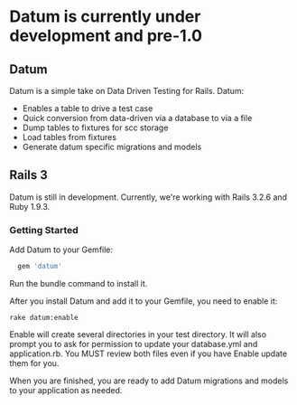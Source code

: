 # Datum is currently under development and pre-1.0

## Datum

Datum is a simple take on Data Driven Testing for Rails. Datum:

* Enables a table to drive a test case
* Quick conversion from data-driven via a database to via a file
* Dump tables to fixtures for scc storage
* Load tables from fixtures
* Generate datum specific migrations and models

## Rails 3

Datum is still in development. Currently, we're working with Rails 3.2.6 and Ruby 1.9.3.

### Getting Started

Add Datum to your Gemfile:

```ruby
  gem 'datum'
```

Run the bundle command to install it.

After you install Datum and add it to your Gemfile, you need to enable it:

```console
rake datum:enable
```

Enable will create several directories in your test directory. It will also prompt you to ask for permission to update your database.yml and application.rb. You MUST review both files even if you have Enable update them for you.

When you are finished, you are ready to add Datum migrations and models to your application as needed.
